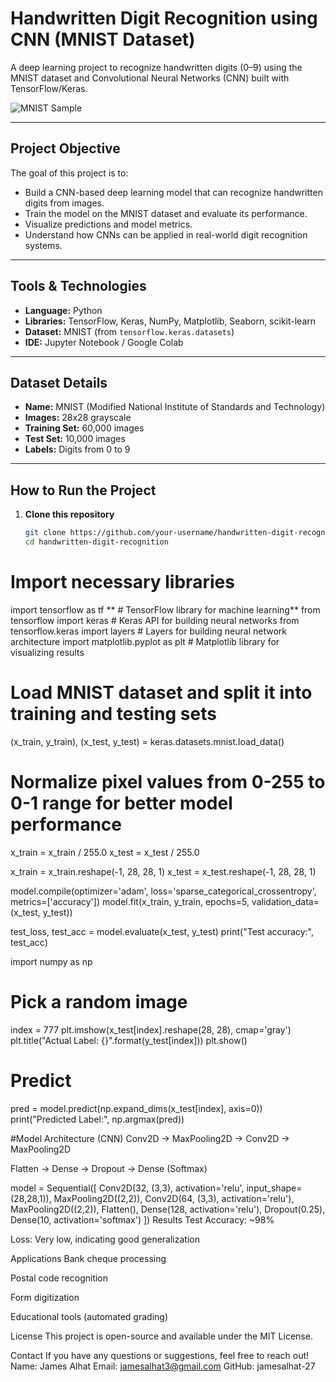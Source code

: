 # Handwritten Digit Recognition using CNN (MNIST Dataset)

A deep learning project to recognize handwritten digits (0–9) using the MNIST dataset and Convolutional Neural Networks (CNN) built with TensorFlow/Keras.

![MNIST Sample](https://upload.wikimedia.org/wikipedia/commons/2/27/MnistExamples.png)

---

##  Project Objective

The goal of this project is to:
- Build a CNN-based deep learning model that can recognize handwritten digits from images.
- Train the model on the MNIST dataset and evaluate its performance.
- Visualize predictions and model metrics.
- Understand how CNNs can be applied in real-world digit recognition systems.

---

##  Tools & Technologies

- **Language:** Python  
- **Libraries:** TensorFlow, Keras, NumPy, Matplotlib, Seaborn, scikit-learn  
- **Dataset:** MNIST (from `tensorflow.keras.datasets`)  
- **IDE:** Jupyter Notebook / Google Colab  

---

##  Dataset Details

- **Name:** MNIST (Modified National Institute of Standards and Technology)  
- **Images:** 28x28 grayscale  
- **Training Set:** 60,000 images  
- **Test Set:** 10,000 images  
- **Labels:** Digits from 0 to 9  

---

##  How to Run the Project

1. **Clone this repository**  
   ```bash
   git clone https://github.com/your-username/handwritten-digit-recognition.git
   cd handwritten-digit-recognition

# Import necessary libraries
import tensorflow as tf ** # TensorFlow library for machine learning**
from tensorflow import keras  # Keras API for building neural networks
from tensorflow.keras import layers  # Layers for building neural network architecture
import matplotlib.pyplot as plt  # Matplotlib library for visualizing results

# Load MNIST dataset and split it into training and testing sets
(x_train, y_train), (x_test, y_test) = keras.datasets.mnist.load_data()

# Normalize pixel values from 0-255 to 0-1 range for better model performance
x_train = x_train / 255.0
x_test = x_test / 255.0


x_train = x_train.reshape(-1, 28, 28, 1)
x_test = x_test.reshape(-1, 28, 28, 1)

model.compile(optimizer='adam',
              loss='sparse_categorical_crossentropy',
              metrics=['accuracy'])
model.fit(x_train, y_train, epochs=5, validation_data=(x_test, y_test))

test_loss, test_acc = model.evaluate(x_test, y_test)
print("Test accuracy:", test_acc)

import numpy as np

# Pick a random image
index = 777
plt.imshow(x_test[index].reshape(28, 28), cmap='gray')
plt.title("Actual Label: {}".format(y_test[index]))
plt.show()

# Predict
pred = model.predict(np.expand_dims(x_test[index], axis=0))
print("Predicted Label:", np.argmax(pred))

#Model Architecture (CNN)
Conv2D → MaxPooling2D → Conv2D → MaxPooling2D

Flatten → Dense → Dropout → Dense (Softmax)

model = Sequential([
    Conv2D(32, (3,3), activation='relu', input_shape=(28,28,1)),
    MaxPooling2D((2,2)),
    Conv2D(64, (3,3), activation='relu'),
    MaxPooling2D((2,2)),
    Flatten(),
    Dense(128, activation='relu'),
    Dropout(0.25),
    Dense(10, activation='softmax')
])
Results
Test Accuracy: ~98%

Loss: Very low, indicating good generalization

Applications
Bank cheque processing

Postal code recognition

Form digitization

Educational tools (automated grading)

License
This project is open-source and available under the MIT License.

 Contact
If you have any questions or suggestions, feel free to reach out!
Name: James Alhat
Email: jamesalhat3@gmail.com
GitHub: jamesalhat-27
